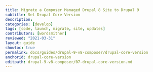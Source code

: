 ```yaml
---
title: Migrate a Composer Managed Drupal 8 Site to Drupal 9
subtitle: Set Drupal Core Version
description: 
categories: [develop]
tags: [code, launch, migrate, site, updates]
contributors: [wordsmither]
reviewed: "2021-03-31"
layout: guide
showtoc: true
permalink: docs/guides/drupal-9-v8-composer/drupal-core-version
anchorid: drupal-core-version
editpath: drupal-9-v8-composer/07-drupal-core-version.md
---
```

<Partial file="drupal-9/core-version.md" />
